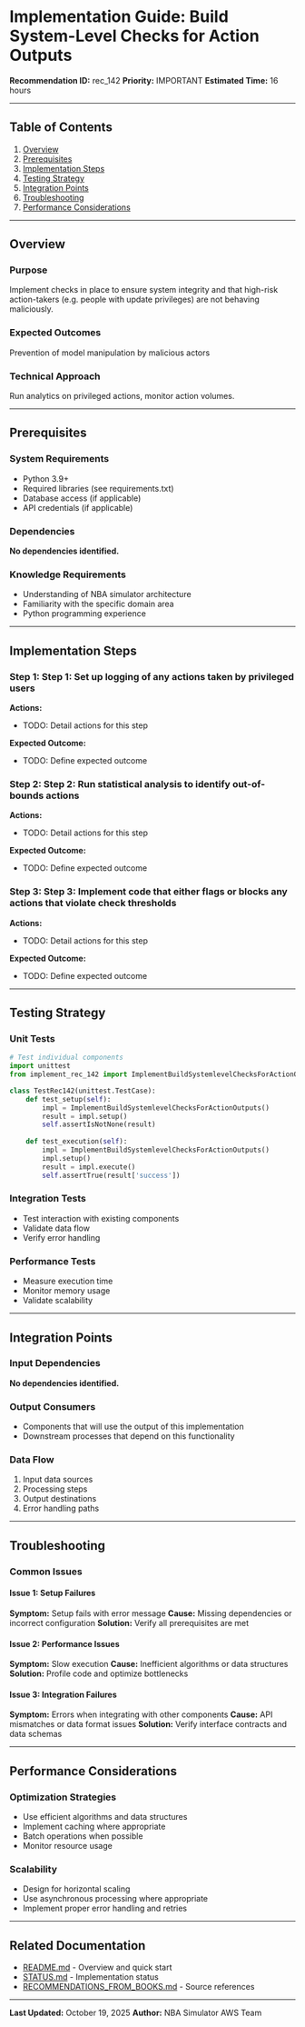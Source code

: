 # Implementation Guide: Build System-Level Checks for Action Outputs

**Recommendation ID:** rec_142
**Priority:** IMPORTANT
**Estimated Time:** 16 hours

---

## Table of Contents

1. [Overview](#overview)
2. [Prerequisites](#prerequisites)
3. [Implementation Steps](#implementation-steps)
4. [Testing Strategy](#testing-strategy)
5. [Integration Points](#integration-points)
6. [Troubleshooting](#troubleshooting)
7. [Performance Considerations](#performance-considerations)

---

## Overview

### Purpose

Implement checks in place to ensure system integrity and that high-risk action-takers (e.g. people with update privileges) are not behaving maliciously.

### Expected Outcomes

Prevention of model manipulation by malicious actors

### Technical Approach

Run analytics on privileged actions, monitor action volumes.

---

## Prerequisites

### System Requirements

- Python 3.9+
- Required libraries (see requirements.txt)
- Database access (if applicable)
- API credentials (if applicable)

### Dependencies

**No dependencies identified.**

### Knowledge Requirements

- Understanding of NBA simulator architecture
- Familiarity with the specific domain area
- Python programming experience

---

## Implementation Steps

### Step 1: Step 1: Set up logging of any actions taken by privileged users

**Actions:**
- TODO: Detail actions for this step

**Expected Outcome:**
- TODO: Define expected outcome

### Step 2: Step 2: Run statistical analysis to identify out-of-bounds actions

**Actions:**
- TODO: Detail actions for this step

**Expected Outcome:**
- TODO: Define expected outcome

### Step 3: Step 3: Implement code that either flags or blocks any actions that violate check thresholds

**Actions:**
- TODO: Detail actions for this step

**Expected Outcome:**
- TODO: Define expected outcome



---

## Testing Strategy

### Unit Tests

```python
# Test individual components
import unittest
from implement_rec_142 import ImplementBuildSystemlevelChecksForActionOutputs

class TestRec142(unittest.TestCase):
    def test_setup(self):
        impl = ImplementBuildSystemlevelChecksForActionOutputs()
        result = impl.setup()
        self.assertIsNotNone(result)
    
    def test_execution(self):
        impl = ImplementBuildSystemlevelChecksForActionOutputs()
        impl.setup()
        result = impl.execute()
        self.assertTrue(result['success'])
```

### Integration Tests

- Test interaction with existing components
- Validate data flow
- Verify error handling

### Performance Tests

- Measure execution time
- Monitor memory usage
- Validate scalability

---

## Integration Points

### Input Dependencies

**No dependencies identified.**

### Output Consumers

- Components that will use the output of this implementation
- Downstream processes that depend on this functionality

### Data Flow

1. Input data sources
2. Processing steps
3. Output destinations
4. Error handling paths

---

## Troubleshooting

### Common Issues

#### Issue 1: Setup Failures

**Symptom:** Setup fails with error message
**Cause:** Missing dependencies or incorrect configuration
**Solution:** Verify all prerequisites are met

#### Issue 2: Performance Issues

**Symptom:** Slow execution
**Cause:** Inefficient algorithms or data structures
**Solution:** Profile code and optimize bottlenecks

#### Issue 3: Integration Failures

**Symptom:** Errors when integrating with other components
**Cause:** API mismatches or data format issues
**Solution:** Verify interface contracts and data schemas

---

## Performance Considerations

### Optimization Strategies

- Use efficient algorithms and data structures
- Implement caching where appropriate
- Batch operations when possible
- Monitor resource usage

### Scalability

- Design for horizontal scaling
- Use asynchronous processing where appropriate
- Implement proper error handling and retries

---

## Related Documentation

- [README.md](README.md) - Overview and quick start
- [STATUS.md](STATUS.md) - Implementation status
- [RECOMMENDATIONS_FROM_BOOKS.md](RECOMMENDATIONS_FROM_BOOKS.md) - Source references

---

**Last Updated:** October 19, 2025
**Author:** NBA Simulator AWS Team
